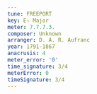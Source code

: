 ```yaml
---
tune: FREEPORT
key: E♭ Major
meter: 7.7.7.3.
composer: Unknown
arranger: D. A. R. Aufranc
year: 1791-1867
anacrusis: 4
meter_error: '0'
time_signature: 3/4
meterError: 0
timeSignature: 3/4
---
```

